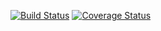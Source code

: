 [![Build Status](https://travis-ci.org/jeandersonbc/graphs-playground.svg?branch=master)](https://travis-ci.org/jeandersonbc/graphs-playground)
[![Coverage Status](https://coveralls.io/repos/github/jeandersonbc/graphs-playground/badge.svg?branch=master)](https://coveralls.io/github/jeandersonbc/graphs-playground?branch=master)
